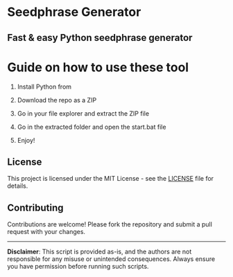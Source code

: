 # Seedphrase Generator     
    
## Fast & easy Python seedphrase generator  
         
# Guide on how to use these tool    
       
1. Install Python from   
 
2. Download the repo as a ZIP  
  
3. Go in your file explorer and extract the ZIP file   
     
4. Go in the extracted folder and open the start.bat file   
   
5. Enjoy!     
      
## License     
  
This project is licensed under the MIT License - see the [LICENSE](LICENSE) file for details.       
   
## Contributing  
    
Contributions are welcome! Please fork the repository and submit a pull request with your changes.     
    
---    
   
**Disclaimer**: This script is provided as-is, and the authors are not responsible for any misuse or unintended consequences. Always ensure you have permission before running such scripts.   